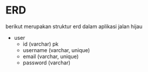 # ERD

berikut merupakan struktur erd dalam aplikasi jalan hijau

- user
   - id (varchar) pk
   - username (varchar, unique)
   - email (varchar, unique)
   - password (varchar)